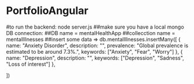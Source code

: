 # PortfolioAngular

#to run the backend: node server.js
##make sure you have a local mongo DB connection:
##DB name = mentalHealthApp
##collecction name = mentalIllnesses
##insert some data => db.mentalIllnesses.insertMany([
    {
        name: "Anxiety Disorder",
        description: "",
        prevalence: "Global prevalence is estimated to be around 7.3%.",
        keywords: ["Anxiety", "Fear", "Worry"]
    },
    {
        name: "Depression",
        description: "",
        keywords: ["Depression", "Sadness", "Loss of interest"]
    },

])


